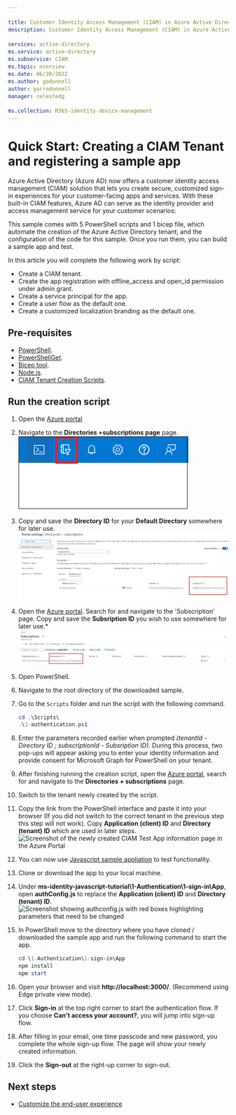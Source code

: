 ```yaml
---

title: Customer Identity Access Management (CIAM) in Azure Active Directory | Microsoft Docs
description: Customer Identity Access Management (CIAM) in Azure Active Directory allows you to publish apps to people outside your organization. 

services: active-directory
ms.service: active-directory
ms.subservice: CIAM
ms.topic: overview
ms.date: 06/30/2022
ms.author: godonnell
author: garrodonnell
manager: celestedg

ms.collection: M365-identity-device-management
---
```


# Quick Start: Creating a CIAM Tenant and registering a sample app


Azure Active Directory (Azure AD) now offers a customer identity access management (CIAM) solution that lets you create secure, customized sign-in experiences for your customer-facing apps and services. With these built-in CIAM features, Azure AD can serve as the identity provider and access management service for your customer scenarios:

This sample comes with 5 PowerShell scripts and 1 bicep file, which automate the creation of the Azure Active Directory tenant, and the configuration of the code for this sample. Once you run them, you can build a sample app and test.

In this article you will complete the following work by script:
- Create a CIAM tenant.
- Create the app registration with offline_access and open_id permission under admin grant.
- Create a service principal for the app.
- Create a user flow as the default one.
- Create a customized localization branding as the default one.

 
## Pre-requisites
- [PowerShell](https://learn.microsoft.com/en-us/powershell/scripting/install/installing-powershell?view=powershell-7.2). 
-  [PowerShellGet](https://learn.microsoft.com/en-us/powershell/scripting/gallery/installing-psget?view=powershell-7.2).
- [Bicep tool](https://learn.microsoft.com/en-us/azure/azure-resource-manager/bicep/install).
- [Node.js](https://nodejs.org/en/).
- [CIAM Tenant Creation Scripts](/Scripts.rar).

## Run the creation script
1. Open the [Azure portal](https://portal.azure.com)
1. Navigate to the **Directories +subscriptions page** page.
![Screenshot of the Azure portal highlighting the Directories and Subscriptions filter icon](media/directories-subscription-filter-icon.png)
1. Copy and save the **Directory ID** for your **Default Directory** somewhere for later use.
![Screenshot of the Azure portal Directories and Subscriptions page with the Directory ID highlighted](media/copy-tenant-id.png)
1. Open the [Azure portal](https://portal.azure.com). Search for and navigate to the 'Subscription' page. Copy and save the **Subsription ID** you wish to use somewhere for later use.*
![Screenshot of the Azure portal Subscriptions page with the Subscription ID highlighted.](media/copy-subsription-id.png)
1. Open PowerShell.
1. Navigate to the root directory of the downloaded sample.
1. Go to the `Scripts` folder and run the script with the following command.

   ```PowerShell
   cd .\Scripts\
   .\1-authentication.ps1

1. Enter the parameters recorded earlier when prompted *(tenantId - Directory ID ; subscriptionId - Subsription ID)*. During this process, two pop-ups will appear asking you to enter your identity information and provide consent for Microsoft Graph for PowerShell on your tenant.

1. After finishing running the creation script, open the [Azure portal](https://portal.azure.com), search for and navigate to the **Directories + subscriptions** page. 

1. Switch to the tenant newly created by the script.

1. Copy the link from the PowerShell interface and paste it into your browser (If you did not switch to the correct tenant in the previous step this step will not work). Copy **Application (client) ID** and **Directory (tenant) ID** which are used in later steps.
![Screenshot of the newly created CIAM Test App  information page in the Azure Portal](media\ciam-test-app.png)

1. You can now use [Javascript sample appliation](https://github.com/Azure-Samples/ms-identity-javascript-tutorial/) to test functionality. 

1. Clone or download the app to your local machine. 
1. Under **ms-identity-javascript-tutorial\1-Authentication\1-sign-in\App**, open **authConfig.js** to replace the **Application (client) ID** and **Directory (tenant) ID**.
![Screenshot showing authconfig.js with red boxes highlighting parameters that need to be changed](media\sample-update-clientid.png)

1. In PowerShell move to the directory where you have cloned / downloaded the sample app and run the following command to start the app.

   ```PowerShell
   cd \1-Authentication\1-sign-in\App
   npm install
   npm start
   ```

1. Open your browser and visit **http://localhost:3000/**. (Recommend using Edge private view mode).

1. Click **Sign-in** at the top right corner to start the authentication flow. If you choose **Can't access your account?**, you will jump into sign-up flow.

1. After filling in your email, one time passcode and new password, you complete the whole sign-up flow. The page will show your newly created information.

1. Click the **Sign-out** at the right-up corner to sign-out.

## Next steps
- [Customize the end-user experience](2-Customize-the-experience.md)
